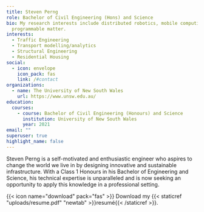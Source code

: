 ```yaml
---
title: Steven Perng
role: Bachelor of Civil Engineering (Hons) and Science
bio: My research interests include distributed robotics, mobile computing and
  programmable matter.
interests:
  - Traffic Engineering
  - Transport modelling/analytics
  - Structural Engineering
  - Residential Housing 
social:
  - icon: envelope
    icon_pack: fas
    link: /#contact
organizations:
  - name: The University of New South Wales
    url: https://www.unsw.edu.au/
education:
  courses:
    - course: Bachelor of Civil Engineering (Honours) and Science
      institution: University of New South Wales
      year: 2021
email: ""
superuser: true
highlight_name: false
---
```

Steven Perng is a self-motivated and enthusiastic engineer who aspires to change the world we live in by designing innovative and sustainable infrastructure. With a Class 1 Honours in his Bachelor of Engineering and Science, his technical expertise is unparalleled and is now seeking an opportunity to apply this knowledge in a professional setting. 


{{< icon name="download" pack="fas" >}} Download my {{< staticref "uploads/resume.pdf" "newtab" >}}resumé{{< /staticref >}}.
